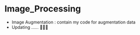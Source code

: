 # Image_Processing
- Image Augmentation : contain my code for augmentation data
- Updating ...... :rocket::rocket::rocket:
